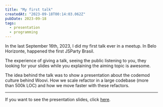 ```yaml
---
title: "My first talk"
createdAt: "2023-09-18T00:14:03.062Z"
pubDate: 2023-09-18
tags:
  - presentation
  - programming
---
```


In the last September 16th, 2023, I did my first talk ever in a meetup. In Belo Horizonte,
happened the first JSParty Brasil.

The experience of giving a talk, seeing the public listening to you, they looking for your
slides while you explaining the aiming topic is awesome.

The idea behind the talk was to show a presentation about the codemod culture behind Woovi.
How we scale refactor in a large codebase (more than 500k LOC) and how we move faster
with these refactors.

---

If you want to see the presentation slides, click [here](https://docs.google.com/presentation/d/1Y8uUNnOF1_N9w7gbkIYCGQpqPTkdjtyKbHf8fqDXpEg/edit#slide=id.p).